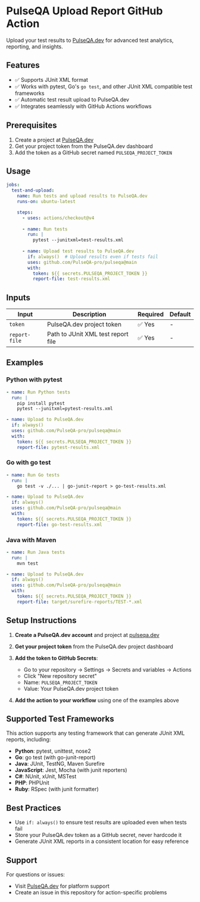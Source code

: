 # PulseQA Upload Report GitHub Action

Upload your test results to [PulseQA.dev](https://pulseqa.dev) for advanced test analytics, reporting, and insights.

## Features

- ✅ Supports JUnit XML format
- ✅ Works with pytest, Go's `go test`, and other JUnit XML compatible test frameworks
- ✅ Automatic test result upload to PulseQA.dev
- ✅ Integrates seamlessly with GitHub Actions workflows

## Prerequisites

1. Create a project at [PulseQA.dev](https://pulseqa.dev)
2. Get your project token from the PulseQA.dev dashboard
3. Add the token as a GitHub secret named `PULSEQA_PROJECT_TOKEN`

## Usage

```yaml
jobs:
  test-and-upload:
    name: Run tests and upload results to PulseQA.dev
    runs-on: ubuntu-latest

    steps:
      - uses: actions/checkout@v4
      
      - name: Run tests
        run: |
          pytest --junitxml=test-results.xml
      
      - name: Upload test results to PulseQA.dev
        if: always()  # Upload results even if tests fail
        uses: github.com/PulseQA-pro/pulseqa@main
        with:
          token: ${{ secrets.PULSEQA_PROJECT_TOKEN }}
          report-file: test-results.xml
```

## Inputs

| Input | Description | Required | Default |
|-------|-------------|----------|---------|
| `token` | PulseQA.dev project token | ✅ Yes | - |
| `report-file` | Path to JUnit XML test report file | ✅ Yes | - |

## Examples

### Python with pytest

```yaml
- name: Run Python tests
  run: |
    pip install pytest
    pytest --junitxml=pytest-results.xml

- name: Upload to PulseQA.dev
  if: always()
  uses: github.com/PulseQA-pro/pulseqa@main
  with:
    token: ${{ secrets.PULSEQA_PROJECT_TOKEN }}
    report-file: pytest-results.xml
```

### Go with go test

```yaml
- name: Run Go tests
  run: |
    go test -v ./... | go-junit-report > go-test-results.xml

- name: Upload to PulseQA.dev
  if: always()
  uses: github.com/PulseQA-pro/pulseqa@main
  with:
    token: ${{ secrets.PULSEQA_PROJECT_TOKEN }}
    report-file: go-test-results.xml
```

### Java with Maven

```yaml
- name: Run Java tests
  run: |
    mvn test

- name: Upload to PulseQA.dev
  if: always()
  uses: github.com/PulseQA-pro/pulseqa@main
  with:
    token: ${{ secrets.PULSEQA_PROJECT_TOKEN }}
    report-file: target/surefire-reports/TEST-*.xml
```

## Setup Instructions

1. **Create a PulseQA.dev account** and project at [pulseqa.dev](https://pulseqa.dev)

2. **Get your project token** from the PulseQA.dev project dashboard

3. **Add the token to GitHub Secrets**:
   - Go to your repository → Settings → Secrets and variables → Actions
   - Click "New repository secret"
   - Name: `PULSEQA_PROJECT_TOKEN`
   - Value: Your PulseQA.dev project token

4. **Add the action to your workflow** using one of the examples above

## Supported Test Frameworks

This action supports any testing framework that can generate JUnit XML reports, including:

- **Python**: pytest, unittest, nose2
- **Go**: go test (with go-junit-report)
- **Java**: JUnit, TestNG, Maven Surefire
- **JavaScript**: Jest, Mocha (with junit reporters)
- **C#**: NUnit, xUnit, MSTest
- **PHP**: PHPUnit
- **Ruby**: RSpec (with junit formatter)

## Best Practices

- Use `if: always()` to ensure test results are uploaded even when tests fail
- Store your PulseQA.dev token as a GitHub secret, never hardcode it
- Generate JUnit XML reports in a consistent location for easy reference

## Support

For questions or issues:
- Visit [PulseQA.dev](https://pulseqa.dev) for platform support
- Create an issue in this repository for action-specific problems
